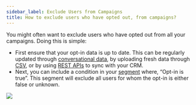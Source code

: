```yaml
---
sidebar_label: Exclude Users from Campaigns
title: How to exclude users who have opted out, from campaigns?
---
```


You might often want to exclude users who have opted out from all your campaigns. Doing this is simple:

- First ensure that your opt-in data is up to date. This can be regularly updated through [conversational data](https://docs.yellow.ai/docs/platform_concepts/engagement/cdp/enriching_user_profiles/builder_capture_data/), by uploading fresh data through [CSV](https://docs.yellow.ai/docs/platform_concepts/engagement/cdp/enriching_user_profiles/create_audience_group_csv), or by using [REST APIs](https://docs.yellow.ai/docs/platform_concepts/engagement/cdp/enriching_user_profiles/send_user_data_event_rest_api/) to sync with your CRM.
- Next, you can include a condition in your [segment](../user_data/targeted_segments) where, “Opt-in is true”. This segment will exclude all users for whom the opt-in is either false or unknown.

![](https://i.imgur.com/xr4X98S.png)
